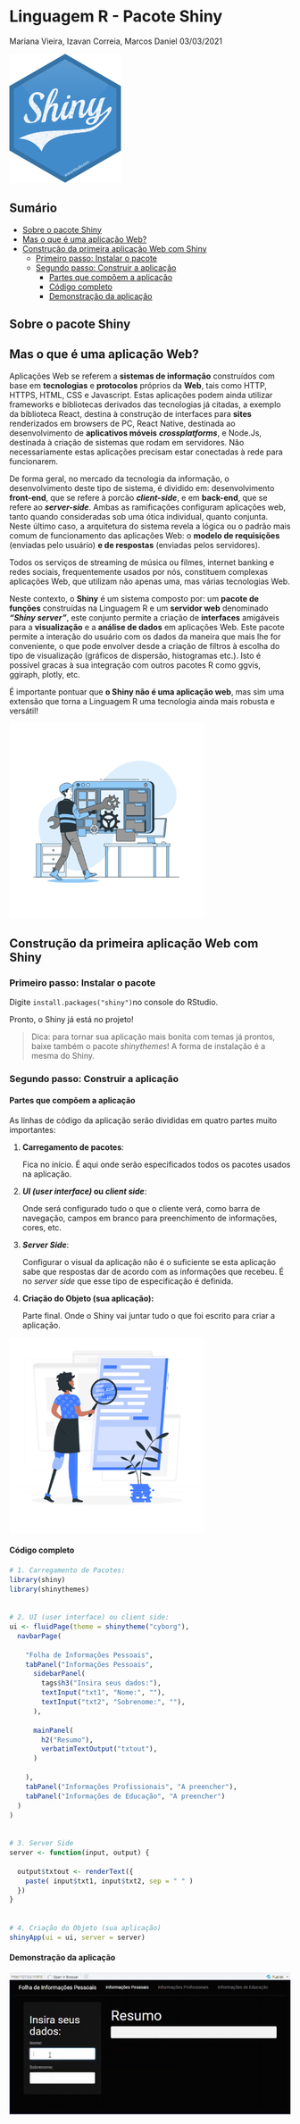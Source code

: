 Linguagem R - Pacote Shiny
================
Mariana Vieira, Izavan Correia, Marcos Daniel
03/03/2021

<img src="./assets/shiny-logo.png" width="200">

## Sumário

-   [Sobre o pacote Shiny](#Sobre-o-pacote-Shiny)
-   [Mas o que é uma aplicação Web?](#Mas-o-que-é-uma-aplicação-Web?)
-   [Construção da primeira aplicação Web com
    Shiny](#Construção-da-primeira-aplicação-Web-com-Shiny)
    -   [Primeiro passo: Instalar o
        pacote](#Primeiro-passo:-Instalar-o-pacote)
    -   [Segundo passo: Construir a
        aplicação](#Segundo-passo:-Construir-a-aplicação)
        -   [Partes que compõem a
            aplicação](#Partes-que-compõem-a-aplicação)
        -   [Código completo](#Código-completo)
        -   [Demonstração da aplicação](#Demonstração-da-aplicação)

## Sobre o pacote Shiny

## Mas o que é uma aplicação Web?

Aplicações Web se referem a **sistemas de informação** construídos com
base em **tecnologias** e **protocolos** próprios da **Web**, tais como
HTTP, HTTPS, HTML, CSS e Javascript. Estas aplicações podem ainda
utilizar frameworks e bibliotecas derivados das tecnologias já citadas,
a exemplo da biblioteca React, destina à construção de interfaces para
**sites** renderizados em browsers de PC, React Native, destinada ao
desenvolvimento de **aplicativos móveis** ***crossplatforms***, e
Node.Js, destinada à criação de sistemas que rodam em servidores. Não
necessariamente estas aplicações precisam estar conectadas à rede para
funcionarem.

De forma geral, no mercado da tecnologia da informação, o
desenvolvimento deste tipo de sistema, é dividido em: desenvolvimento
**front-end**, que se refere à porcão ***client-side***, e em
**back-end**, que se refere ao ***server-side***. Ambas as ramificações
configuram aplicações web, tanto quando consideradas sob uma ótica
individual, quanto conjunta. Neste último caso, a arquitetura do sistema
revela a lógica ou o padrão mais comum de funcionamento das aplicações
Web: o **modelo de requisições** (enviadas pelo usuário) **e de
respostas** (enviadas pelos servidores).

Todos os serviços de streaming de música ou filmes, internet banking e
redes sociais, frequentemente usados por nós, constituem complexas
aplicações Web, que utilizam não apenas uma, mas várias tecnologias Web.

Neste contexto, o **Shiny** é um sistema composto por: um **pacote de
funções** construídas na Linguagem R e um **servidor web** denominado
***“Shiny server”***, este conjunto permite a criação de **interfaces**
amigáveis para a **visualização** e a **análise de dados** em aplicações
Web. Este pacote permite a interação do usuário com os dados da maneira
que mais lhe for conveniente, o que pode envolver desde a criação de
filtros à escolha do tipo de visualização (gráficos de dispersão,
histogramas etc.). Isto é possível gracas à sua integração com outros
pacotes R como ggvis, ggiraph, plotly, etc.

É importante pontuar que **o Shiny não é uma aplicação web**, mas sim
uma extensão que torna a Linguagem R uma tecnologia ainda mais robusta e
versátil!

<img src="./assets/software-engineer.gif" width="350">

## Construção da primeira aplicação Web com Shiny

### Primeiro passo: Instalar o pacote

Digite `install.packages("shiny")`no console do RStudio.

Pronto, o Shiny já está no projeto!

> Dica: para tornar sua aplicação mais bonita com temas já prontos,
> baixe também o pacote *shinythemes*! A forma de instalação é a mesma
> do Shiny.

### Segundo passo: Construir a aplicação

#### Partes que compõem a aplicação

As linhas de código da aplicação serão divididas em quatro partes muito
importantes:

1.  **Carregamento de pacotes**:

    Fica no início. É aqui onde serão especificados todos os pacotes
    usados na aplicação.

2.  ***UI (user interface)* ou *client side***:

    Onde será configurado tudo o que o cliente verá, como barra de
    navegação, campos em branco para preenchimento de informações,
    cores, etc.

3.  ***Server Side***:

    Configurar o visual da aplicação não é o suficiente se esta
    aplicação sabe que respostas dar de acordo com as informações que
    recebeu. É no *server side* que esse tipo de especificação é
    definida.

4.  **Criação do Objeto (sua aplicação):**

    Parte final. Onde o Shiny vai juntar tudo o que foi escrito para
    criar a aplicação.

<img src="./assets/code-review.gif" width="350">

#### Código completo

``` r
# 1. Carregamento de Pacotes:
library(shiny)
library(shinythemes)


# 2. UI (user interface) ou client side:
ui <- fluidPage(theme = shinytheme("cyborg"),
  navbarPage(

    "Folha de Informações Pessoais",
    tabPanel("Informações Pessoais",
      sidebarPanel(
        tags$h3("Insira seus dados:"),
        textInput("txt1", "Nome:", ""),
        textInput("txt2", "Sobrenome:", ""),
      ),

      mainPanel(
        h2("Resumo"),
        verbatimTextOutput("txtout"),
      )

    ),
    tabPanel("Informações Profissionais", "A preencher"),
    tabPanel("Informações de Educação", "A preencher")
  )
)


# 3. Server Side
server <- function(input, output) {

  output$txtout <- renderText({
    paste( input$txt1, input$txt2, sep = " " )
  })
}


# 4. Criação do Objeto (sua aplicação)
shinyApp(ui = ui, server = server)
```

#### Demonstração da aplicação

<img src="./assets/app-demonstration.gif">
